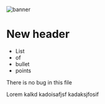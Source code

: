  ![banner](img/streetlight.jpg.jpg)

 # New header

* List
* of
* bullet
* points

<p> There is no  bug in this file</p>

<p> Lorem kalkd kadoisafjsf kadaksjfosif </p>
